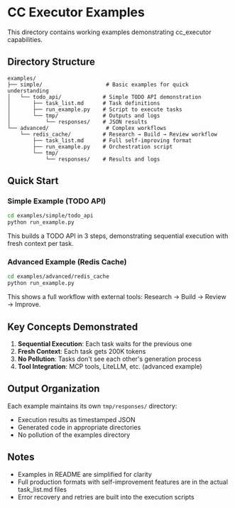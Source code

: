 # CC Executor Examples

This directory contains working examples demonstrating cc_executor capabilities.

## Directory Structure

```
examples/
├── simple/                    # Basic examples for quick understanding
│   └── todo_api/             # Simple TODO API demonstration
│       ├── task_list.md      # Task definitions
│       ├── run_example.py    # Script to execute tasks
│       └── tmp/              # Outputs and logs
│           └── responses/    # JSON results
└── advanced/                  # Complex workflows
    └── redis_cache/          # Research → Build → Review workflow
        ├── task_list.md      # Full self-improving format
        ├── run_example.py    # Orchestration script
        └── tmp/              
            └── responses/    # Results and logs
```

## Quick Start

### Simple Example (TODO API)
```bash
cd examples/simple/todo_api
python run_example.py
```
This builds a TODO API in 3 steps, demonstrating sequential execution with fresh context per task.

### Advanced Example (Redis Cache)
```bash
cd examples/advanced/redis_cache
python run_example.py
```
This shows a full workflow with external tools: Research → Build → Review → Improve.

## Key Concepts Demonstrated

1. **Sequential Execution**: Each task waits for the previous one
2. **Fresh Context**: Each task gets 200K tokens
3. **No Pollution**: Tasks don't see each other's generation process
4. **Tool Integration**: MCP tools, LiteLLM, etc. (advanced example)

## Output Organization

Each example maintains its own `tmp/responses/` directory:
- Execution results as timestamped JSON
- Generated code in appropriate directories
- No pollution of the examples directory

## Notes

- Examples in README are simplified for clarity
- Full production formats with self-improvement features are in the actual task_list.md files
- Error recovery and retries are built into the execution scripts